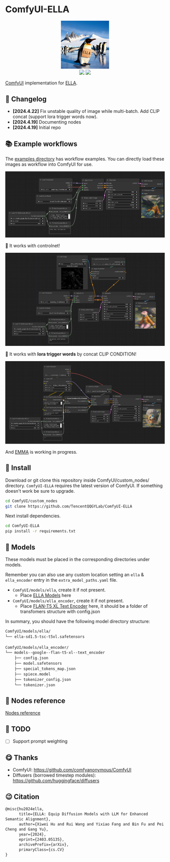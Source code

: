# ComfyUI-ELLA

<div align="center">
<img src="./assets/ELLA-Diffusion.jpg" width="30%" > <br/>
<a href='https://ella-diffusion.github.io/'><img src='https://img.shields.io/badge/Project-Page-green'></a>
<a href='https://arxiv.org/abs/2403.05135'><img src='https://img.shields.io/badge/arXiv-2403.05135-b31b1b.svg'></a>
</div>


[ComfyUI](https://github.com/comfyanonymous/ComfyUI)  implementation for [ELLA](https://github.com/TencentQQGYLab/ELLA).

## :star2: Changelog

- **[2024.4.22]** Fix unstable quality of image while multi-batch. Add CLIP concat (support lora trigger words now).
- **[2024.4.19]** Documenting nodes
- **[2024.4.19]** Initial repo

## :books: Example workflows

The [examples directory](./examples/) has workflow examples. You can directly load these images as workflow into ComfyUI for use.

![workflow_example](./examples/workflow_example.png)

:tada: It works with controlnet! 

![controlnet_workflow_example](./examples/controlnet_workflow_example.png)

:tada: It works with **lora trigger words** by concat CLIP CONDITION!

![lora_workflow_example](./examples/concat_clip_with_lora_workflow_example.png)

And [EMMA](https://github.com/TencentQQGYLab/ELLA/issues/15) is working in progress.

## :green_book: Install

Download or git clone this repository inside ComfyUI/custom_nodes/ directory. `ComfyUI-ELLA` requires the latest version of ComfyUI. If something doesn't work be sure to upgrade.

```bash
cd ComfyUI/custom_nodes
git clone https://github.com/TencentQQGYLab/ComfyUI-ELLA
```

Next install dependencies.

```bash
cd ComfyUI-ELLA
pip install -r requirements.txt
```

## :orange_book: Models

These models must be placed in the corresponding directories under models.

Remember you can also use any custom location setting an `ella` & `ella_encoder` entry in the `extra_model_paths.yaml` file.

- `ComfyUI/models/ella`, create it if not present.
  - Place [ELLA Models](https://huggingface.co/QQGYLab/ELLA) here
- `ComfyUI/models/ella_encoder`, create it if not present.
  - Place [FLAN-T5 XL Text Encoder](https://huggingface.co/QQGYLab/ELLA/tree/main/models--google--flan-t5-xl--text_encoder) here, it should be a folder of transfomers structure with config.json

In summary, you should have the following model directory structure:

```bash
ComfyUI/models/ella/
└── ella-sd1.5-tsc-t5xl.safetensors

ComfyUI/models/ella_encoder/
└── models--google--flan-t5-xl--text_encoder
    ├── config.json
    ├── model.safetensors
    ├── special_tokens_map.json
    ├── spiece.model
    ├── tokenizer_config.json
    └── tokenizer.json
```


## :book: Nodes reference

[Nodes reference](./NODES.md)

## :memo: TODO

- [ ] Support prompt weighting

## :yum: Thanks

- ComfyUI: https://github.com/comfyanonymous/ComfyUI
- Diffusers (borrowed timestep modules): https://github.com/huggingface/diffusers

## :wink: Citation

```
@misc{hu2024ella,
      title={ELLA: Equip Diffusion Models with LLM for Enhanced Semantic Alignment}, 
      author={Xiwei Hu and Rui Wang and Yixiao Fang and Bin Fu and Pei Cheng and Gang Yu},
      year={2024},
      eprint={2403.05135},
      archivePrefix={arXiv},
      primaryClass={cs.CV}
}
```
